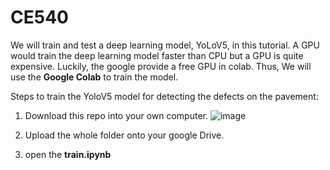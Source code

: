 # CE540

We will train and test a deep learning model, YoLoV5, in this tutorial. A GPU would train the deep learning model faster than CPU but a GPU is quite expensive. Luckily, the google provide a free GPU in colab. Thus, We will use the **Google Colab** to train the model.


Steps to train the YoloV5 model for detecting the defects on the pavement:

1. Download this repo into your own computer.
![image](https://user-images.githubusercontent.com/95270677/218219341-93df5426-baaa-454d-a21b-398d78e74790.png)



2. Upload the whole folder onto your google Drive.





3. open the **train.ipynb**
